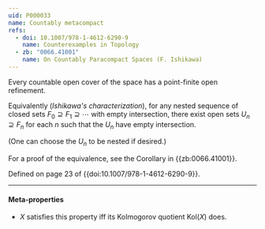 ```yaml
---
uid: P000033
name: Countably metacompact
refs:
  - doi: 10.1007/978-1-4612-6290-9
    name: Counterexamples in Topology
  - zb: "0066.41001"
    name: On Countably Paracompact Spaces (F. Ishikawa)
---
```


Every countable open cover of the space has a point-finite open refinement.

Equivalently (*Ishikawa's characterization*),
for any nested sequence of closed sets $F_0 \supseteq F_1 \supseteq \cdots$ with empty intersection,
there exist open sets $U_n \supseteq F_n$ for each $n$ such that the $U_n$ have empty intersection.

(One can choose the $U_n$ to be nested if desired.)

For a proof of the equivalence, see the Corollary in {{zb:0066.41001}}.

Defined on page 23 of {{doi:10.1007/978-1-4612-6290-9}}.

----
#### Meta-properties

- $X$ satisfies this property iff its Kolmogorov quotient $\text{Kol}(X)$ does.
